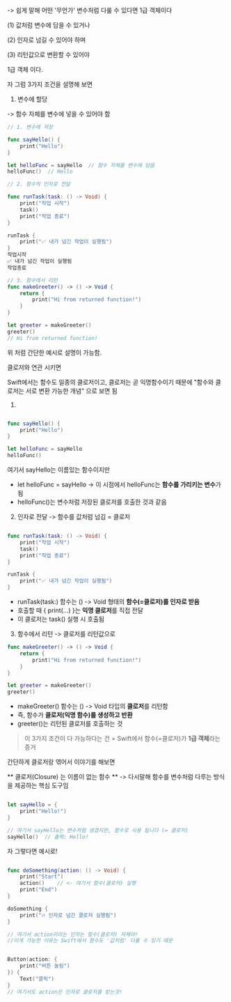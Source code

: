 -> 쉽게 말해 어떤 '무언가' 변수처럼 다룰 수 있다면 1급 객체이다

(1) 값처럼 변수에 담을 수 있거나

(2) 인자로 넘길 수 있어야 하며

(3) 리턴값으로 변환할 수 있어야

1급 객체 이다.


자 그럼 3가지 조건을 설명해 보면

1. 변수에 할당

-> 함수 자체를 변수에 넣을 수 있어야 함
``` swift
// 1. 변수에 저장

func sayHello() {
    print("Hello")
}

let helloFunc = sayHello  // 함수 자체를 변수에 담음
helloFunc()  // Hello

// 2. 함수의 인자로 전달

func runTask(task: () -> Void) {
    print("작업 시작")
    task()
    print("작업 종료")
}

runTask {
    print("✅ 내가 넘긴 작업이 실행됨")
}
작업시작
✅ 내가 넘긴 작업이 실행됨
작업종료

// 3. 함수에서 리턴
func makeGreeter() -> () -> Void {
    return {
        print("Hi from returned function!")
    }
}

let greeter = makeGreeter()
greeter()
// Hi from returned function!
```

위  처럼 간단한 예시로 설명이 가능함.


클로저와 연관 시키면

Swift에서는 함수도 일종의 클로저이고, 클로저는 곧 익명함수이기 때문에
"함수와 클로저는 서로 변환 가능한 개념" 으로 보면 됨

1. 
``` swift

func sayHello() {
    print("Hello")
}

let helloFunc = sayHello
helloFunc()
```

여기서 sayHello는 이름있는 함수이지만 
- let helloFunc = sayHello → 이 시점에서 helloFunc는 **함수를 가리키는 변수**가 됨
- helloFunc()는 변수처럼 저장된 클로저를 호출한 것과 같음


2. 인자로 전달 -> 함수를 값처럼 넘김 = 클로저

``` swift

func runTask(task: () -> Void) {
    print("작업 시작")
    task()
    print("작업 종료")
}

runTask {
    print("✅ 내가 넘긴 작업이 실행됨")
}
```

- runTask(task:) 함수는 () -> Void 형태의 **함수(=클로저)를 인자로 받음**
- 호출할 때 { print(...) }는 **익명 클로저**를 직접 전달
- 이 클로저는 task() 실행 시 호출됨

3. 함수에서 리턴 -> 클로저를 리턴값으로


``` swift
func makeGreeter() -> () -> Void {
    return {
        print("Hi from returned function!")
    }
}

let greeter = makeGreeter()
greeter()
```

- makeGreeter() 함수는 () -> Void 타입의 **클로저**를 리턴함
- 즉, 함수가 **클로저(익명 함수)를 생성하고 반환**
- greeter()는 리턴된 클로저를 호출하는 것


> 이 3가지 조건이 다 가능하다는 건 = Swift에서 함수(=클로저)가 **1급 객체**라는 증거























간단하게 클로저랑 엮어서 이야기를 해보면

** 클로저(Closure) 는 이름이 없는 함수 **
-> 다시말해 함수를 변수처럼 다루는 방식을 제공하는 핵심 도구임

``` swift

let sayHello = {
    print("Hello!")
}

// 여기서 sayHello는 변수처럼 생겼지만, 함수로 사용 됩니다 (= 클로저)
sayHello()  // 출력: Hello!

```

자 그렇다면 예시로!

``` swift

func doSomething(action: () -> Void) {
    print("Start")
    action()    // <- 여기서 함수(클로저) 실행
    print("End")
}

doSomething {
    print("🔥 인자로 넘긴 클로저 실행됨")
}

// 여기서 action이라는 인자는 함수(클로저) 자체야!
//이게 가능한 이유는 Swift에서 함수도 '값처럼' 다룰 수 있기 때문
```

``` swift

Button(action: {
    print("버튼 눌림")
}) {
    Text("클릭")
}
// 여기서도 action은 인자로 클로저를 받는것!


```

